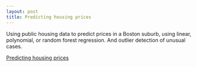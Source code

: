 ```yaml
---
layout: post
title: Predicting housing prices
---
```

Using public housing data to predict prices in a Boston suburb, using linear, polynomial, or random forest regression. And outlier detection of unusual cases.

[Predicting housing prices](https://github.com/JoomiK/HousingPrices/blob/master/BostonHousing.ipynb)
